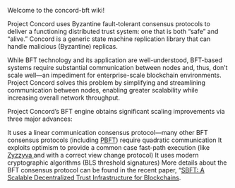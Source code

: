 Welcome to the concord-bft wiki!

Project Concord uses Byzantine fault-tolerant consensus protocols to deliver a functioning distributed trust system: one that is both “safe” and “alive.” Concord is a generic state machine replication library that can handle malicious (Byzantine) replicas.

While BFT technology and its application are well-understood, BFT-based systems require substantial communication between nodes and, thus, don’t scale well—an impediment for enterprise-scale blockchain environments. Project Concord solves this problem by simplifying and streamlining communication between nodes, enabling greater scalability while increasing overall network throughput.

Project Concord’s BFT engine obtains significant scaling improvements via three major advances:

It uses a linear communication consensus protocol—many other BFT consensus protocols (including [PBFT](https://dl.acm.org/citation.cfm?id=571640)) require quadratic communication
It exploits optimism to provide a common case fast-path execution (like [Zyzzyva ](https://dl.acm.org/citation.cfm?id=1658358)and with a correct view change protocol)
It uses modern cryptographic algorithms (BLS threshold signatures)
More details about the BFT consensus protocol can be found in the recent paper, “[SBFT: A Scalable Decentralized Trust Infrastructure for Blockchains](https://arxiv.org/pdf/1804.01626.pdf).